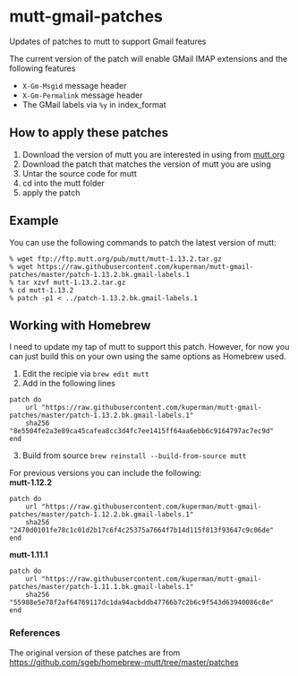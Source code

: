 # mutt-gmail-patches
Updates of patches to mutt to support Gmail features

The current version of the patch will enable GMail IMAP extensions and the following features
* `X-Gm-Msgid` message header
* `X-Gm-Permalink` message header
* The GMail labels via `%y` in index_format

## How to apply these patches

1. Download the version of mutt you are interested in using from [mutt.org](http://www.mutt.org/)
2. Download the patch that matches the version of mutt you are using
3. Untar the source code for mutt
4. cd into the mutt folder
5. apply the patch

## Example

You can use the following commands to patch the latest version of mutt:

```
% wget ftp://ftp.mutt.org/pub/mutt/mutt-1.13.2.tar.gz
% wget https://raw.githubusercontent.com/kuperman/mutt-gmail-patches/master/patch-1.13.2.bk.gmail-labels.1
% tar xzvf mutt-1.13.2.tar.gz
% cd mutt-1.13.2
% patch -p1 < ../patch-1.13.2.bk.gmail-labels.1
```

## Working with Homebrew

I need to update my tap of mutt to support this patch. However, for now you can just build this on your own using the same options as Homebrew used.

1. Edit the recipie via `brew edit mutt`
2. Add in the following lines
```
patch do
    url "https://raw.githubusercontent.com/kuperman/mutt-gmail-patches/master/patch-1.13.2.bk.gmail-labels.1"
    sha256 "8e5504fe2a3e89ca45cafea8cc3d4fc7ee1415ff64aa6ebb6c9164797ac7ec9d"
end
```
3. Build from source `brew reinstall --build-from-source mutt`

For previous versions you can include the following:  
**mutt-1.12.2**
```
patch do
    url "https://raw.githubusercontent.com/kuperman/mutt-gmail-patches/master/patch-1.12.2.bk.gmail-labels.1"
    sha256 "2470d0101fe78c1c01d2b17c6f4c25375a7664f7b14d115f813f93647c9c06de"
end
```
**mutt-1.11.1**
```
patch do
    url "https://raw.githubusercontent.com/kuperman/mutt-gmail-patches/master/patch-1.11.1.bk.gmail-labels.1"
    sha256 "55988e5e78f2af64769117dc1da94acbddb47766b7c2b6c9f543d63940086c8e"
end
```

<!--
1. Install mutt via homebrew `brew install mutt`
2. Get the config options via `mutt -v | grep Configure`
3. Follow the steps above to get the patch applied
4. Build using `./configure` with all of the options listed in the output from above (e.g., `./configure '--disable-dependency-tracking' '--disable-warnings' '--prefix=/usr/local/Cellar/mutt/1.12.2' '--enable-debug' '--enable-hcache' '--enable-imap' '--enable-pop' '--enable-sidebar' '--enable-smtp' '--with-gss' '--with-sasl' '--with-ssl=/usr/local/opt/openssl' '--with-tokyocabinet' 'CC=clang'` )
5. Run `make`
6. Copy the binary into the usual location `cp -f ./mutt /usr/local/bin/mutt` (The '-f' is needed because the write bit is off in homebrew installations).
-->

### References
The original version of these patches are from https://github.com/sgeb/homebrew-mutt/tree/master/patches
